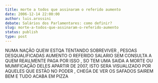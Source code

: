 ```yaml
---
title: morte a todos que assinaram o referido aumento 
date: 2006-12-14 22:00:00
author: luis.arossini
debate: Salários dos Parlamentares: como definir?
slug: morte-a-todos-que-assinaram-o-referido-aumento
status: publish 
type: post
---
```


NUMA NAÇÃO QUEW ESTQA TENTANDO SOBREVIVER , PESOAS DESQUALIFICADAS AUMENTO O REFERIDO SALARIO SEM CONSULTA A QUEM REA\LMENTE PAGA POR ISSO , SO TEM UMA SAIDA A MORTE OU MUMIFICAÇÃO DELES APARTIR DE 2007, ISTO SERA VISUALIZADO POR AQUELES QUE ESTÃO NO PODER , CHEGA DE VER OS SAFADOS SAIREM BEM E TUDO ACABA EM PIZZA
